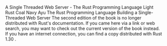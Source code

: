 A Single Threaded Web Server - The Rust Programming Language
Light
Rust
Coal
Navy
Ayu
The Rust Programming Language
Building a Single-Threaded Web Server
The second edition of the book is no longer distributed with Rust's documentation.
If you came here via a link or web search, you may want to check out
the current
version of the book
instead.
If you have an internet connection, you can
find a copy distributed with
Rust
1.30
.